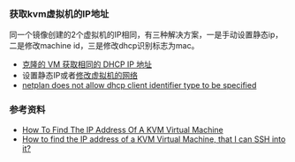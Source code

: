 ### 获取kvm虚拟机的IP地址
同一个镜像创建的2个虚拟机的IP相同，有三种解决方案，一是手动设置静态ip，二是修改machine id，三是修改dhcp识别标志为mac。
* [克隆的 VM 获取相同的 DHCP IP 地址](https://kb.vmware.com/s/article/82229)
* 设置静态IP或者[修改虚拟机的网络](https://wiki.libvirt.org/page/Networking#Applying_modifications_to_the_network)
* [netplan does not allow dhcp client identifier type to be specified](https://bugs.launchpad.net/netplan/+bug/1738998)

### 参考资料
* [How To Find The IP Address Of A KVM Virtual Machine](https://ostechnix.com/how-to-find-the-ip-address-of-a-kvm-virtual-machine/)
* [How to find the IP address of a KVM Virtual Machine, that I can SSH into it?](https://unix.stackexchange.com/questions/33191/how-to-find-the-ip-address-of-a-kvm-virtual-machine-that-i-can-ssh-into-it)

